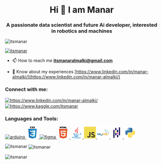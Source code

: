 <h1 align="center">Hi 👋 I am Manar</h1>
<h3 align="center">A passionate data scientist and future Ai developer, interested in robotics and machines</h3>

<p align="left"> <img src="https://komarev.com/ghpvc/?username=itsmanar&label=Profile%20views&color=0e75b6&style=flat" alt="itsmanar" /> </p>

<p align="left"> <a href="https://github.com/ryo-ma/github-profile-trophy"><img src="https://github-profile-trophy.vercel.app/?username=itsmanar" alt="itsmanar" /></a> </p>

- 📫 How to reach me **itsmanaralmalki@gmail.com**

- 📄 Know about my experiences [https://www.linkedin.com/in/manar-almalki/](https://www.linkedin.com/in/manar-almalki/)

<h3 align="left">Connect with me:</h3>
<p align="left">
<a href="https://linkedin.com/in/https://www.linkedin.com/in/manar-almalki/" target="blank"><img align="center" src="https://raw.githubusercontent.com/rahuldkjain/github-profile-readme-generator/master/src/images/icons/Social/linked-in-alt.svg" alt="https://www.linkedin.com/in/manar-almalki/" height="30" width="40" /></a>
<a href="https://kaggle.com/https://www.kaggle.com/itsmanar" target="blank"><img align="center" src="https://raw.githubusercontent.com/rahuldkjain/github-profile-readme-generator/master/src/images/icons/Social/kaggle.svg" alt="https://www.kaggle.com/itsmanar" height="30" width="40" /></a>
</p>

<h3 align="left">Languages and Tools:</h3>
<p align="left"> <a href="https://www.arduino.cc/" target="_blank" rel="noreferrer"> <img src="https://cdn.worldvectorlogo.com/logos/arduino-1.svg" alt="arduino" width="40" height="40"/> </a> <a href="https://www.w3schools.com/css/" target="_blank" rel="noreferrer"> <img src="https://raw.githubusercontent.com/devicons/devicon/master/icons/css3/css3-original-wordmark.svg" alt="css3" width="40" height="40"/> </a> <a href="https://www.figma.com/" target="_blank" rel="noreferrer"> <img src="https://www.vectorlogo.zone/logos/figma/figma-icon.svg" alt="figma" width="40" height="40"/> </a> <a href="https://www.w3.org/html/" target="_blank" rel="noreferrer"> <img src="https://raw.githubusercontent.com/devicons/devicon/master/icons/html5/html5-original-wordmark.svg" alt="html5" width="40" height="40"/> </a> <a href="https://www.java.com" target="_blank" rel="noreferrer"> <img src="https://raw.githubusercontent.com/devicons/devicon/master/icons/java/java-original.svg" alt="java" width="40" height="40"/> </a> <a href="https://developer.mozilla.org/en-US/docs/Web/JavaScript" target="_blank" rel="noreferrer"> <img src="https://raw.githubusercontent.com/devicons/devicon/master/icons/javascript/javascript-original.svg" alt="javascript" width="40" height="40"/> </a> <a href="https://www.mysql.com/" target="_blank" rel="noreferrer"> <img src="https://raw.githubusercontent.com/devicons/devicon/master/icons/mysql/mysql-original-wordmark.svg" alt="mysql" width="40" height="40"/> </a> <a href="https://pandas.pydata.org/" target="_blank" rel="noreferrer"> <img src="https://raw.githubusercontent.com/devicons/devicon/2ae2a900d2f041da66e950e4d48052658d850630/icons/pandas/pandas-original.svg" alt="pandas" width="40" height="40"/> </a> <a href="https://www.python.org" target="_blank" rel="noreferrer"> <img src="https://raw.githubusercontent.com/devicons/devicon/master/icons/python/python-original.svg" alt="python" width="40" height="40"/> </a> </p>

<p><img align="left" src="https://github-readme-stats.vercel.app/api/top-langs?username=itsmanar&show_icons=true&locale=en&layout=compact" alt="itsmanar" /></p>

<p>&nbsp;<img align="center" src="https://github-readme-stats.vercel.app/api?username=itsmanar&show_icons=true&locale=en" alt="itsmanar" /></p>

<p><img align="center" src="https://github-readme-streak-stats.herokuapp.com/?user=itsmanar&" alt="itsmanar" /></p>

